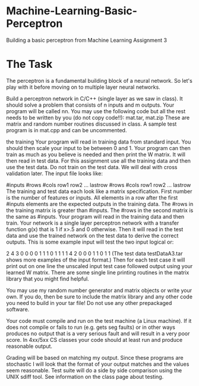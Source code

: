 # Machine-Learning-Basic-Perceptron
Building a basic perceptron from Machine Learning Assignment 3

# The Task
The perceptron is a fundamental building block of a neural network. So let's play with it before moving on to multiple layer neural networks.

Build a perceptron network in C/C++ (single layer as we saw in class). It should solve a problem that consists of n inputs and m outputs. Your program will be called nn. You may use the following code but all the rest needs to be written by you (do not copy code!!): mat.tar, mat.zip These are matrix and random number routines discussed in class. A sample test program is in mat.cpp and can be uncommented.

the training
Your program will read in training data from standard input. You should then scale your input to be between 0 and 1. Your program can then train as much as you believe is needed and then print the W matrix. It will then read in test data. For this assignment use all the training data and then use the test data. Do not train on the test data. We will deal with cross validation later. The input file looks like:

\#inputs
\#rows #cols
row1
row2
 ...
lastrow
\#rows #cols
row1
row2
 ...
lastrow
The training and test data each look like a matrix specification. First number is the number of features or inputs. All elements in a row after the first #inputs elements are the expected outputs in the training data. The #rows in the training matrix is greater than #inputs. The #rows in the second matrix is the same as #inputs. Your program will read in the training data and then train. Your network is a single layer perceptron network with a transfer function g(x) that is 1 if x>.5 and 0 otherwise. Then it will read in the test data and use the trained network on the test data to derive the correct outputs.
This is some example input will test the two input logical or:

2
4 3
0 0 0
0 1 1
1 0 1
1 1 1
4 2
0 0
0 1
1 0
1 1
(The test data testDataA3.tar shows more examples of the input format.)
Then for each test case it will print out on one line the unscaled input test case followed output using your learned W matrix. There are some single line printing routines in the matrix library that you might find helpful.

You may use my random number generator and matrix objects or write your own. If you do, then be sure to include the matrix library and any other code you need to build in your tar file! Do not use any other prepackaged software.

Your code must compile and run on the test machine (a Linux machine). If it does not compile or fails to run (e.g. gets seg faults) or in other ways produces no output that is a very serious fault and will result in a very poor score. In 4xx/5xx CS classes your code should at least run and produce reasonable output.

Grading will be based on matching my output. Since these programs are stochastic I will look that the format of your output matches and the values seem reasonable. Test suite will do a side by side comparison using the UNIX sdiff tool. See information on the class page about testing.
